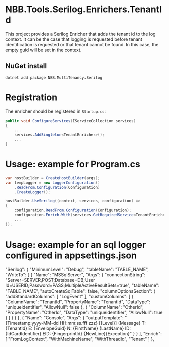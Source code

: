# NBB.Tools.Serilog.Enrichers.TenantId

This project provides a Serilog Enricher that adds the tenant id to the log context.
It can be the case that logging is requested before tenant identification is requested or that tenant cannot be found. In this case, the empty guid will be set in the context.


## NuGet install
```
dotnet add package NBB.MultiTenancy.Serilog
```
# Registration
The enricher should be registered in `Startup.cs`:

```csharp
public void ConfigureServices(IServiceCollection services)
{
    ...
    services.AddSingleton<TenantEnricher>();
    ...
}
```
# Usage: example for Program.cs
```csharp
var hostBuilder = CreateHostBuilder(args);
var tempLogger = new LoggerConfiguration()
    .ReadFrom.Configuration(Configuration)
    .CreateLogger();

hostBuilder.UseSerilog((context, services, configuration) =>
{
    configuration.ReadFrom.Configuration(Configuration);
    configuration.Enrich.With(services.GetRequiredService<TenantEnricher>());
    ...
});
```

# Usage: example for an sql logger configured in appsettings.json
  "Serilog": {
    "MinimumLevel": "Debug",
    "tableName": "TABLE_NAME",
    "WriteTo": [
      {
        "Name": "MSSqlServer",
        "Args": {
          "connectionString": "Server=SERVER,POST;Database=DB;User Id=USERID;Password=PASS;MultipleActiveResultSets=true",
          "tableName": "TABLE_NAME",
          "autoCreateSqlTable": false,
          "columnOptionsSection": {
            "addStandardColumns": [ "LogEvent" ],
            "customColumns": [
              {
                "ColumnName": "TenantId",
                "PropertyName": "TenantId",
                "DataType": "uniqueidentifier",
                "AllowNull": false
              },
              {
                "ColumnName": "OtherId",
                "PropertyName": "OtherId",
                "DataType": "uniqueidentifier",
                "AllowNull": true
              }
            ]
          }
        }
      },
      {
        "Name": "Console",
        "Args": {
          "outputTemplate": "{Timestamp:yyyy-MM-dd HH:mm:ss.fff zzz} [{Level}] {Message} T: {TenantId} E: {EnvelopeGuid} N: {FirstName} {LastName} ID: {IdCardIdentifier} EID: {FingerprintId} {NewLine}{Exception}"
        }
      }
    ],
    "Enrich": [ "FromLogContext", "WithMachineName", "WithThreadId", "Tenant" ]
  },

